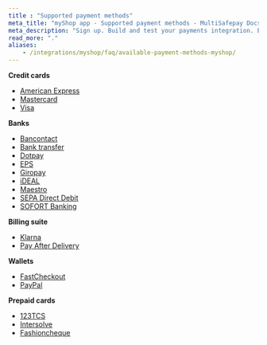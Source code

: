 ```yaml
---
title : "Supported payment methods"
meta_title: "myShop app - Supported payment methods - MultiSafepay Docs"
meta_description: "Sign up. Build and test your payments integration. Explore our products and services. Use our API Reference, SDKs, and wrappers. Get support."
read_more: "."
aliases: 
    - /integrations/myshop/faq/available-payment-methods-myshop/
---
```

**Credit cards**

+ [American Express](/payments/methods/credit-and-debit-cards/american-express)
+ [Mastercard](/payments/methods/credit-and-debit-cards/mastercard)
+ [Visa](/payments/methods/credit-and-debit-cards/visa)

**Banks**

+ [Bancontact](/payments/methods/banks/bancontact)
+ [Bank transfer](/payments/methods/banks/bank-transfer)
+ [Dotpay](/payments/methods/banks/dotpay)
+ [EPS](/payments/methods/banks/eps)
+ [Giropay](/payments/methods/banks/giropay)
+ [iDEAL](/payments/methods/banks/ideal)
+ [Maestro](/payments/methods/credit-and-debit-cards/maestro)
+ [SEPA Direct Debit](/payments/methods/banks/sepa-direct-debit)
+ [SOFORT Banking](/payments/methods/banks/sofort-banking)


**Billing suite**

+ [Klarna](/payments/methods/billing-suite/klarna)
+ [Pay After Delivery](/payments/methods/billing-suite/pay-after-delivery)


**Wallets**

+ [FastCheckout](/payments/methods/fastcheckout)
+ [PayPal](/payments/methods/wallet/paypal)


**Prepaid cards**

+ [123TCS](/payments/methods/prepaid-cards/gift-cards)
+ [Intersolve](/payments/methods/prepaid-cards/gift-cards)
+ [Fashioncheque](/payments/methods/prepaid-cards/gift-cards)
